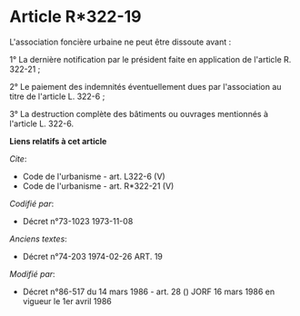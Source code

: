 # Article R*322-19

L'association foncière urbaine ne peut être dissoute avant : 

1° La dernière notification par le président faite en application de l'article R. 322-21 ; 

2° Le paiement des indemnités éventuellement dues par l'association au titre de l'article L. 322-6 ; 

3° La destruction complète des bâtiments ou ouvrages mentionnés à l'article L. 322-6.

**Liens relatifs à cet article**

_Cite_:

  - Code de l'urbanisme - art. L322-6 (V)
  - Code de l'urbanisme - art. R*322-21 (V)

_Codifié par_:

  - Décret n°73-1023 1973-11-08

_Anciens textes_:

  - Décret n°74-203 1974-02-26 ART. 19

_Modifié par_:

  - Décret n°86-517 du 14 mars 1986 - art. 28 () JORF 16 mars 1986 en vigueur le 1er avril 1986
